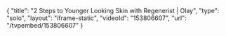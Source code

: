 {
    "title": "2 Steps to Younger Looking Skin with Regenerist | Olay",
    "type": "solo",
    "layout": "iframe-static",
    "videoId": "153806607",
    "url": "\/tvpembed\/153806607"
}